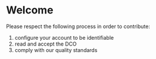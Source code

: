 # Welcome

Please respect the following process in order to contribute:

1. configure your account to be identifiable
2. read and accept the DCO
3. comply with our quality standards
